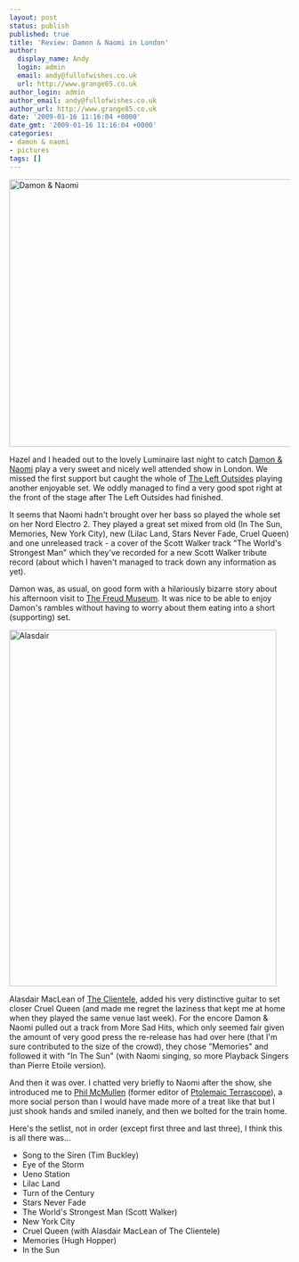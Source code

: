 ```yaml
---
layout: post
status: publish
published: true
title: 'Review: Damon & Naomi in London'
author:
  display_name: Andy
  login: admin
  email: andy@fullofwishes.co.uk
  url: http://www.grange85.co.uk
author_login: admin
author_email: andy@fullofwishes.co.uk
author_url: http://www.grange85.co.uk
date: '2009-01-16 11:16:04 +0000'
date_gmt: '2009-01-16 11:16:04 +0000'
categories:
- damon & naomi
- pictures
tags: []
---
```

<p><a href="https://www.flickr.com/photos/grange85/3200535564" title="Damon &amp; Naomi by Andy Aldridge, on Flickr"><img class="aligncenter" src="https://farm4.staticflickr.com/3317/3200535564_146778b91d_z.jpg" width="640" height="480" alt="Damon &amp; Naomi"></a>
<p>Hazel and I headed out to the lovely Luminaire last night to catch <a href="http://www.damonandnaomi.com">Damon & Naomi</a> play a very sweet and nicely well attended show in London. We missed the first support but caught the whole of <a href="http://www.theleftoutsides.com/">The Left Outsides</a> playing another enjoyable set. We oddly managed to find a very good spot right at the front of the stage after The Left Outsides had finished.</p>
<p>It seems that Naomi hadn't brought over her bass so played the whole set on her Nord Electro 2. They played a great set mixed from old (In The Sun, Memories, New York City), new (Lilac Land, Stars Never Fade, Cruel Queen) and one unreleased track - a cover of the Scott Walker track "The World's Strongest Man" which they've recorded for a new Scott Walker tribute record (about which I haven't managed to track down any information as yet).</p>
<p>Damon was, as usual, on good form with a hilariously bizarre story about his afternoon visit to <a href="http://www.freud.org.uk/">The Freud Museum</a>.  It was nice to be able to enjoy Damon's rambles without having to worry about them eating into a short (supporting) set.</p>
<p><a href="https://www.flickr.com/photos/grange85/3199696789" title="Alasdair by Andy Aldridge, on Flickr"><img class="aligncenter" src="https://farm4.staticflickr.com/3441/3199696789_185fcbfa4c_z.jpg" width="480" height="640" alt="Alasdair"></a>
<p>Alasdair MacLean of <a href="http://www.theclientele.co.uk/">The Clientele</a>, added his very distinctive guitar to set closer Cruel Queen (and made me regret the laziness that kept me at home when they played the same venue last week). For the encore Damon & Naomi pulled out a track from More Sad Hits, which only seemed fair given the amount of very good press the re-release has had over here (that I'm sure contributed to the size of the crowd), they chose "Memories" and followed it with "In The Sun" (with Naomi singing, so more Playback Singers than Pierre Etoile version).</p>
<p>And then it was over. I chatted very briefly to Naomi after the show, she introduced me to <a href="http://www.terrascope.co.uk/Home/History.htm">Phil McMullen</a> (former editor of <a href="http://www.terrascope.co.uk">Ptolemaic Terrascope</a>), a more social person than I would have made more of a treat like that but I just shook hands and smiled inanely, and then we bolted for the train home.</p>
<p>Here's the setlist, not in order (except first three and last three), I think this is all there was...</p>
<ul>
<li>Song to the Siren (Tim Buckley)</li>
<li>Eye of the Storm</li>
<li>Ueno Station</li>
<li>Lilac Land</li>
<li>Turn of the Century</li>
<li>Stars Never Fade</li>
<li>The World's Strongest Man (Scott Walker)</li>
<li>New York City</li>
<li>Cruel Queen (with Alasdair MacLean of The Clientele)</li>
<li>Memories (Hugh Hopper)</li>
<li>In the Sun</li>
</ul>
<p><figure class="caption "><figcaption class="caption-text"></figcaption></figure></p>
